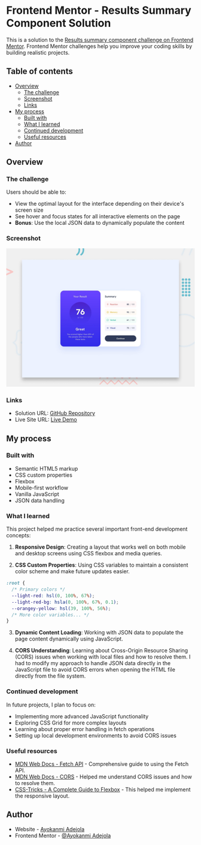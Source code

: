 # Frontend Mentor - Results Summary Component Solution

This is a solution to the [Results summary component challenge on Frontend Mentor](https://www.frontendmentor.io/challenges/results-summary-component-CE_K6s0maV). Frontend Mentor challenges help you improve your coding skills by building realistic projects.

## Table of contents

- [Overview](#overview)
  - [The challenge](#the-challenge)
  - [Screenshot](#screenshot)
  - [Links](#links)
- [My process](#my-process)
  - [Built with](#built-with)
  - [What I learned](#what-i-learned)
  - [Continued development](#continued-development)
  - [Useful resources](#useful-resources)
- [Author](#author)

## Overview

### The challenge

Users should be able to:

- View the optimal layout for the interface depending on their device's screen size
- See hover and focus states for all interactive elements on the page
- **Bonus**: Use the local JSON data to dynamically populate the content

### Screenshot

![](./preview.jpg)

### Links

- Solution URL: [GitHub Repository](https://github.com/Ayokanmi-Adejola/Result-Summary-Component)
- Live Site URL: [Live Demo](https://ayokanmi-adejola.github.io/Result-Summary-Component/)

## My process

### Built with

- Semantic HTML5 markup
- CSS custom properties
- Flexbox
- Mobile-first workflow
- Vanilla JavaScript
- JSON data handling

### What I learned

This project helped me practice several important front-end development concepts:

1. **Responsive Design**: Creating a layout that works well on both mobile and desktop screens using CSS flexbox and media queries.

2. **CSS Custom Properties**: Using CSS variables to maintain a consistent color scheme and make future updates easier.

```css
:root {
  /* Primary colors */
  --light-red: hsl(0, 100%, 67%);
  --light-red-bg: hsla(0, 100%, 67%, 0.1);
  --orangey-yellow: hsl(39, 100%, 56%);
  /* More color variables... */
}
```

3. **Dynamic Content Loading**: Working with JSON data to populate the page content dynamically using JavaScript.

4. **CORS Understanding**: Learning about Cross-Origin Resource Sharing (CORS) issues when working with local files and how to resolve them. I had to modify my approach to handle JSON data directly in the JavaScript file to avoid CORS errors when opening the HTML file directly from the file system.

### Continued development

In future projects, I plan to focus on:

- Implementing more advanced JavaScript functionality
- Exploring CSS Grid for more complex layouts
- Learning about proper error handling in fetch operations
- Setting up local development environments to avoid CORS issues

### Useful resources

- [MDN Web Docs - Fetch API](https://developer.mozilla.org/en-US/docs/Web/API/Fetch_API) - Comprehensive guide to using the Fetch API.
- [MDN Web Docs - CORS](https://developer.mozilla.org/en-US/docs/Web/HTTP/CORS) - Helped me understand CORS issues and how to resolve them.
- [CSS-Tricks - A Complete Guide to Flexbox](https://css-tricks.com/snippets/css/a-guide-to-flexbox/) - This helped me implement the responsive layout.

## Author

- Website - [Ayokanmi Adejola](https://ayokanmi-adejola-portfolio.netlify.app/)
- Frontend Mentor - [@Ayokanmi Adejola](https://www.frontendmentor.io/profile/Ayokanmi-Adejola)
